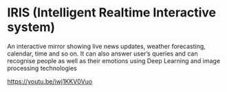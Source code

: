 # IRIS (Intelligent Realtime Interactive system)
 An interactive mirror showing live news updates, weather forecasting, calendar, time and so on. It can also answer user’s queries and can recognise people as well as their emotions using Deep Learning and image processing technologies

https://youtu.be/iwj1KKV0Vuo

